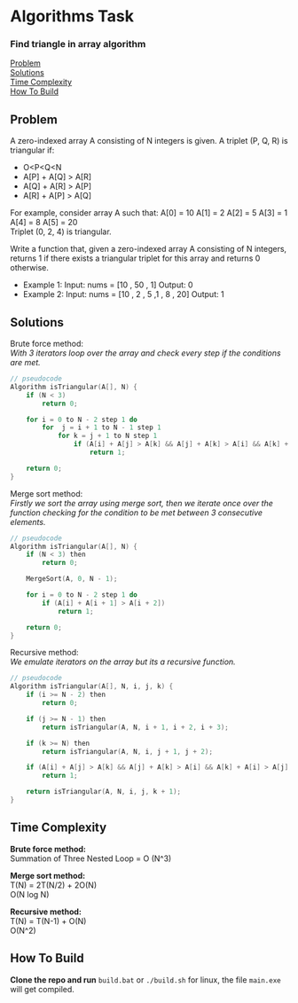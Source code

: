 <h1>Algorithms Task</h1>
<h3>Find triangle in array algorithm</h3>

[Problem](#problem)<br>
[Solutions](#solutions)<br>
[Time Complexity](#time-complexity)<br>
[How To Build](#how-to-build)<br>

## Problem
A zero-indexed array A consisting of N integers is given. A triplet (P, Q, R) is triangular if:
- O<P<Q<N
- A[P] + A[Q] > A[R]
- A[Q] + A[R] > A[P]
- A[R] + A[P] > A[Q]

For example, consider array A such that: A[0] = 10 A[1] = 2 A[2] = 5 A[3] = 1 A[4] = 8 A[5] = 20<br>
Triplet (0, 2, 4) is triangular.

Write a function that, given a zero-indexed array A consisting of N integers, returns 1 if there exists a triangular triplet for this array and returns 0 otherwise.

- Example 1: Input: nums = [10 , 50 , 1]            Output: 0
- Example 2: Input: nums = [10 , 2 , 5 ,1 , 8 , 20] Output: 1

## Solutions
Brute force method:<br>
_With 3 iterators loop over the array and check every step if the conditions are met._<br>
```c
// pseudocode
Algorithm isTriangular(A[], N) {
    if (N < 3)
        return 0;

    for i = 0 to N - 2 step 1 do
        for  j = i + 1 to N - 1 step 1 
            for k = j + 1 to N step 1 
                if (A[i] + A[j] > A[k] && A[j] + A[k] > A[i] && A[k] + A[i] > A[j]) then
                    return 1;

    return 0;
}
```

Merge sort method:<br>
_Firstly we sort the array using merge sort, then we iterate once over the function checking for the condition to be met between 3 consecutive elements._<br>
```c
// pseudocode
Algorithm isTriangular(A[], N) {
    if (N < 3) then
        return 0;

    MergeSort(A, 0, N - 1);

    for i = 0 to N - 2 step 1 do
        if (A[i] + A[i + 1] > A[i + 2])
            return 1;

    return 0;
}
```

Recursive method:<br>
_We emulate iterators on the array but its a recursive function._<br>
```c
// pseudocode
Algorithm isTriangular(A[], N, i, j, k) {
    if (i >= N - 2) then
        return 0;

    if (j >= N - 1) then
        return isTriangular(A, N, i + 1, i + 2, i + 3);

    if (k >= N) then
        return isTriangular(A, N, i, j + 1, j + 2);

    if (A[i] + A[j] > A[k] && A[j] + A[k] > A[i] && A[k] + A[i] > A[j]) then
        return 1;

    return isTriangular(A, N, i, j, k + 1);
}
```

## Time Complexity
**Brute force method:**<br>
Summation of Three Nested Loop = O (N^3)<br>

**Merge sort method:**<br>
T(N) = 2T(N/2) + 2O(N)<br>
O(N log N)<br>

**Recursive method:**<br>
T(N) = T(N-1) + O(N)<br>
O(N^2)<br>

## How To Build
**Clone the repo and run** `build.bat` or `./build.sh` for linux, the file `main.exe` will get compiled.
